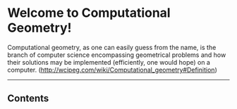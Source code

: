 

Welcome to Computational Geometry!
================================

Computational geometry, as one can easily guess from the name, is the branch of computer science encompassing geometrical problems and how their solutions may be implemented (efficiently, one would hope) on a computer. (http://wcipeg.com/wiki/Computational_geometry#Definition)

----------

Contents
-------------


